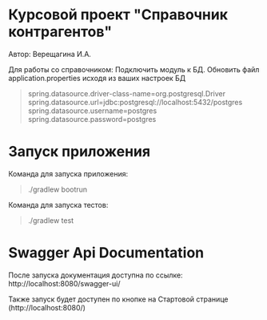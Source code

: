 # Курсовой проект "Справочник контрагентов"
Автор: Верещагина И.А.

Для работы со справочником:
Подключить модуль к БД. 
Обновить файл application.properties исходя из ваших настроек БД

>spring.datasource.driver-class-name=org.postgresql.Driver
>spring.datasource.url=jdbc:postgresql://localhost:5432/postgres
>spring.datasource.username=postgres
>spring.datasource.password=postgres

# Запуск приложения

Команда для запуска приложения:
>./gradlew bootrun 

Команда для запуска тестов:
>./gradlew test 

# Swagger Api Documentation
После запуска документация доступна по ссылке: http://localhost:8080/swagger-ui/

Также запуск будет доступен по кнопке на Стартовой странице (http://localhost:8080/)

